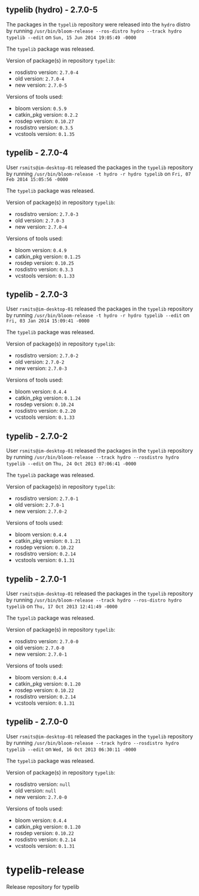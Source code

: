 ## typelib (hydro) - 2.7.0-5

The packages in the `typelib` repository were released into the `hydro` distro by running `/usr/bin/bloom-release --ros-distro hydro --track hydro typelib --edit` on `Sun, 15 Jun 2014 19:05:49 -0000`

The `typelib` package was released.

Version of package(s) in repository `typelib`:
- rosdistro version: `2.7.0-4`
- old version: `2.7.0-4`
- new version: `2.7.0-5`

Versions of tools used:
- bloom version: `0.5.9`
- catkin_pkg version: `0.2.2`
- rosdep version: `0.10.27`
- rosdistro version: `0.3.5`
- vcstools version: `0.1.35`


## typelib - 2.7.0-4

User `rsmits@im-desktop-01` released the packages in the `typelib` repository by running `/usr/bin/bloom-release -t hydro -r hydro typelib` on `Fri, 07 Feb 2014 15:05:56 -0000`

The `typelib` package was released.

Version of package(s) in repository `typelib`:
- rosdistro version: `2.7.0-3`
- old version: `2.7.0-3`
- new version: `2.7.0-4`

Versions of tools used:
- bloom version: `0.4.9`
- catkin_pkg version: `0.1.25`
- rosdep version: `0.10.25`
- rosdistro version: `0.3.3`
- vcstools version: `0.1.33`


## typelib - 2.7.0-3

User `rsmits@im-desktop-01` released the packages in the `typelib` repository by running `/usr/bin/bloom-release -t hydro -r hydro typelib --edit` on `Fri, 03 Jan 2014 15:09:41 -0000`

The `typelib` package was released.

Version of package(s) in repository `typelib`:
- rosdistro version: `2.7.0-2`
- old version: `2.7.0-2`
- new version: `2.7.0-3`

Versions of tools used:
- bloom version: `0.4.4`
- catkin_pkg version: `0.1.24`
- rosdep version: `0.10.24`
- rosdistro version: `0.2.20`
- vcstools version: `0.1.33`


## typelib - 2.7.0-2

User `rsmits@im-desktop-01` released the packages in the `typelib` repository by running `/usr/bin/bloom-release --track hydro --rosdistro hydro typelib --edit` on `Thu, 24 Oct 2013 07:06:41 -0000`

The `typelib` package was released.

Version of package(s) in repository `typelib`:
- rosdistro version: `2.7.0-1`
- old version: `2.7.0-1`
- new version: `2.7.0-2`

Versions of tools used:
- bloom version: `0.4.4`
- catkin_pkg version: `0.1.21`
- rosdep version: `0.10.22`
- rosdistro version: `0.2.14`
- vcstools version: `0.1.31`


## typelib - 2.7.0-1

User `rsmits@im-desktop-01` released the packages in the `typelib` repository by running `/usr/bin/bloom-release --track hydro --ros-distro hydro typelib` on `Thu, 17 Oct 2013 12:41:49 -0000`

The `typelib` package was released.

Version of package(s) in repository `typelib`:
- rosdistro version: `2.7.0-0`
- old version: `2.7.0-0`
- new version: `2.7.0-1`

Versions of tools used:
- bloom version: `0.4.4`
- catkin_pkg version: `0.1.20`
- rosdep version: `0.10.22`
- rosdistro version: `0.2.14`
- vcstools version: `0.1.31`


## typelib - 2.7.0-0

User `rsmits@im-desktop-01` released the packages in the `typelib` repository by running `/usr/bin/bloom-release --track hydro --rosdistro hydro typelib --edit` on `Wed, 16 Oct 2013 06:30:11 -0000`

The `typelib` package was released.

Version of package(s) in repository `typelib`:
- rosdistro version: `null`
- old version: `null`
- new version: `2.7.0-0`

Versions of tools used:
- bloom version: `0.4.4`
- catkin_pkg version: `0.1.20`
- rosdep version: `0.10.22`
- rosdistro version: `0.2.14`
- vcstools version: `0.1.31`


typelib-release
===============

Release repository for typelib
